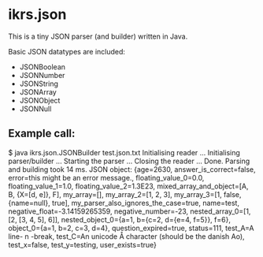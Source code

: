 

ikrs.json
=========

This is a tiny JSON parser (and builder) written in Java.


Basic JSON datatypes are included:
 - JSONBoolean
 - JSONNumber
 - JSONString
 - JSONArray
 - JSONObject
 - JSONNull



Example call:
-------------
$ java ikrs.json.JSONBuilder test.json.txt
Initialising reader ... 
Initialising parser/builder ... 
Starting the parser ...
Closing the reader ...
Done.
Parsing and building took 14 ms.
JSON object: {age=2630, answer_is_correct=false, error=this might be an error message., floating_value_0=0.0, floating_value_1=1.0, floating_value_2=1.3E23, mixed_array_and_object=[A, B, {X=[d, e]}, F], my_array=[], my_array_2=[1, 2, 3], my_array_3=[1, false, {name=null}, true], my_parser_also_ignores_the_case=true, name=test, negative_float=-3.14159265359, negative_number=-23, nested_array_0=[1, [2, [3, 4, 5], 6]], nested_object_0={a=1, b={c=2, d={e=4, f=5}}, f=6}, object_0={a=1, b=2, c=3, d=4}, question_expired=true, status=111, test_A=A line- 
n -break, test_C=An unicode Å character (should be the danish Ao), test_x=false, test_y=testing, user_exists=true}
